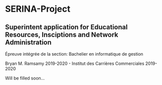# SERINA-Project

## **S**uperintent application for **E**ducational **R**esources, **I**nsciptions and **N**etwork **A**dministration

Épreuve intégrée de la section: Bachelier en informatique de gestion

Bryan M. Ramsamy 2019-2020 - Institut des Carrières Commerciales 2019-2020

Will be filled soon...
